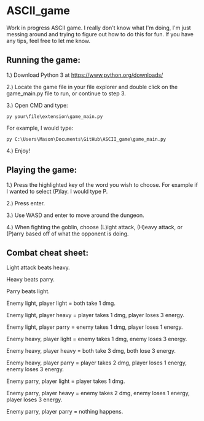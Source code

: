 # ASCII_game
Work in progress ASCII game.
I really don't know what I'm doing, I'm just messing around and trying to figure out how to do this for fun. 
If you have any tips, feel free to let me know.

## Running the game:
1.) Download Python 3 at https://www.python.org/downloads/

2.) Locate the game file in your file explorer and double click on the game_main.py file to run, or continue to step 3.

3.) Open CMD and type:

```
py your\file\extension\game_main.py
```

For example, I would type: 

```
py C:\Users\Mason\Documents\GitHub\ASCII_game\game_main.py
```

4.) Enjoy!

## Playing the game:
1.) Press the highlighted key of the word you wish to choose. For example if I wanted to select (P)lay. I would type P.

2.) Press enter.

3.) Use WASD and enter to move around the dungeon.

4.) When fighting the goblin, choose (L)ight attack, (H)eavy attack, or (P)arry based off of what the opponent is doing.

## Combat cheat sheet:
Light attack beats heavy.

Heavy beats parry.

Parry beats light.


Enemy light, player light = both take 1 dmg.

Enemy light, player heavy = player takes 1 dmg, player loses 3 energy.

Enemy light, player parry = enemy takes 1 dmg, player loses 1 energy.


Enemy heavy, player light = enemy takes 1 dmg, enemy loses 3 energy.

Enemy heavy, player heavy = both take 3 dmg, both lose 3 energy.

Enemy heavy, player parry = player takes 2 dmg, player loses 1 energy, enemy loses 3 energy.


Enemy parry, player light = player takes 1 dmg.

Enemy parry, player heavy = enemy takes 2 dmg, enemy loses 1 energy, player loses 3 energy.

Enemy parry, player parry = nothing happens.
